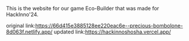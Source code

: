 This is the website for our game Eco-Builder that was made for HackInno'24.


original link:https://66d415e3885128ee220eac6e--precious-bombolone-8d063f.netlify.app/
updated link:https://hackinnoshosha.vercel.app/
